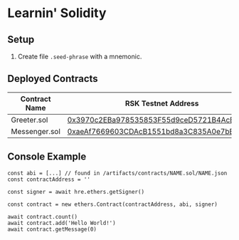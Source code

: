 # Learnin' Solidity

## Setup

1. Create file `.seed-phrase` with a mnemonic.

## Deployed Contracts

| Contract Name | RSK Testnet Address |
| --- | --- |
| Greeter.sol | [0x3970c2EBa978535853F55d9ceD5721B4AcB8Edf7](https://explorer.testnet.rsk.co/address/0x3970c2eba978535853f55d9ced5721b4acb8edf7) |
| Messenger.sol | [0xaeAf7669603CDAcB1551bd8a3C835A0e7bBa6983](https://explorer.testnet.rsk.co/address/0xaeaf7669603cdacb1551bd8a3c835a0e7bba6983?__ctab=general)

## Console Example

```
const abi = [...] // found in /artifacts/contracts/NAME.sol/NAME.json
const contractAddress = ''

const signer = await hre.ethers.getSigner()

const contract = new ethers.Contract(contractAddress, abi, signer)

await contract.count()
await contract.add('Hello World!')
await contract.getMessage(0)
```
